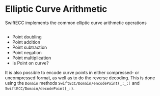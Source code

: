 # Elliptic Curve Arithmetic

SwiftECC implements the common elliptic curve arithmetic operations

## 

* Point doubling
* Point addition
* Point subtraction
* Point negation
* Point multiplication
* Is Point on curve?

It is also possible to encode curve points in either compressed- or uncompressed format,
as well as to do the reverse decoding.
This is done using the `Domain` methods ``SwiftECC/Domain/encodePoint(_:_:)`` and ``SwiftECC/Domain/decodePoint(_:)``.


